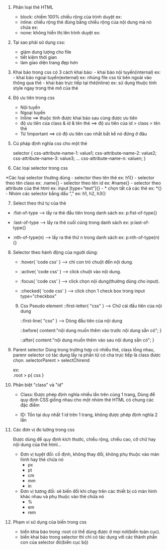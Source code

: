 01. Phân loại thẻ HTML
    - block: chiếm 100% chiều rộng của trình duyệt
        ex: <div></div>
    - inline: chiều rộng thẻ đúng bằng chiều rộng của nội dung mà nó chứa
        ex: <span></span>
    - none: không hiển thị lên trình duyệt
        ex: <meta></meta>

02. Tại sao phải sử dụng css:
    - giảm dung lượng cho file
    - tiết kiệm thời gian
    - làm giao diện trang đẹp hơn

03. Khai báo trong css
    có 3 cách khai báo:
        - khai báo nội tuyến(internal)
            ex: <style>
                    code css
                </style>
        - khai báo ngoại tuyến(external)
            ex: nhúng file css từ bên ngoài vào thông qua thẻ <link>
                <link rel="stylesheet" href="style.css">
        - khai báo trực tiếp tại thẻ(inline)
             ex: sử dụng thuộc tính style ngay trong thẻ mở của thẻ

04. Độ ưu tiên trong css

    - Nội tuyến
    - Ngoại tuyến
    - Inline
        ==> thuộc tính được khai báo sau cùng được ưu tiên
    - độ ưu tiên của class & id & tên thẻ
        ==> độ ưu tiên của id > class > tên thẻ
    - Từ !important
        ==> có độ ưu tiên cao nhất bất kể nó đứng ở đâu

05. Cú pháp định nghĩa css cho một thẻ

    selector {
    	css-attribute-name-1: value1;
    	css-attribute-name-2: value2;
    	css-attribute-name-3: value3;
    	...
    	css-attribute-name-n: valuen;
    }

06. Các loại selector trong css

*Các loại selector thường dùng
    - selector theo tên thẻ
        ex: h1{}
    - selector theo tên class
        ex: .name{}
    - selector theo tên id
        ex: #name{}
    - selector theo attribute của thẻ html
        ex: input [type="text"]{}
    - * chọn tất cả các thẻ
        ex: *{}
    - Nhóm các selector bằng dấu ","
        ex: h1, h2, h3{}

07. Select theo thứ tự của thẻ
- :fist-of-type  --> lấy ra thẻ đầu tiên trong danh sách
    ex: p:fist-of-type{}

- :last-of-type  --> lấy ra thẻ cuối cùng trong danh sách
    ex: p:last-of-type{}

- :nth-of-type(n)  --> lấy ra thẻ thứ n trong danh sách
    ex: p:nth-of-type(n){}


08. Selector theo hành động của người dùng:

    - :hover{
        'code css'
        }
    --> chỉ con trỏ chuột đến nội dung. 

    - :active{
        'code css'
    }
    --> click chuột vào nội dung. 

    - :focus{
        'code css'
    }
    --> click chọn nội dung(thường dùng cho input). 

    - :checked{
        'code css'
    }
    --> click chọn 1 check box trong input type="checkbox"

    09. Css Pseudo element
        ::first-letter{
                "css"
            }
        --> Chữ cái đầu tiên của nội dung

        ::first-line{
                "css"
            }
        --> Dòng đầu tiên của nội dung

        ::before{
                content:"nội dung muốn thêm vào trước nội dung sẵn có";
            }

        ::after{
                content:"nội dung muốn thêm vào sau nội dung sẵn có";
            }

10. Parent selector
    Dùng trong trường hợp có nhiều thẻ, class lồng nhau, parenr selector có tác dụng lấy ra phần tử có cha trực tiếp là class được chọn.
    selectorParent > selectChirend

    ex:     
        .root > p{
            css
        }

11. Phân biệt "class" và "id"

    - Class: Được phép định nghĩa nhiều lần trên cùng 1 trang,
            Dùng để quy định CSS giống nhau cho một nhóm thẻ HTML có chung các đặc điểm
    
    - ID: Tồn tại duy nhất 1 id trên 1 trang, không được phép định nghĩa 2 lần

12. Các đơn vị đo lường trong css

    Được dùng để quy định kích thước, chiều rộng, chiều cao, cỡ chữ hay nội dung của thẻ html...

    * Đơn vị tuyệt đối: cố định, không thay đổi, không phụ thuộc vào màn hình hay thẻ chứa nó
        - px
        - pt
        - cm
        - mm
        - in
    * Đơn vị tương đối: sẽ biến đổi khi chạy trên các thiết bị có màn hình khác nhau và phụ thuộc vào thẻ chứa nó
        - %
        - em
        - rem

16. Phạm vi sử dụng của biến trong css

    - biến khia báo trong :root có thể dùng được ở mọi nơi(biến toàn cục).
    - biến khai báo trong selector thì chỉ có tác dụng với các thành phần con của selector đó(biến cục bộ)

        
